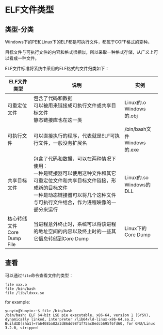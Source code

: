 # ELF文件类型

## 类型-分类

Windows下的PE和Linux下的ELF都是可执行文件，都属于COFF格式的变种。

目标文件与可执行文件的内容和格式很相似，所以采取一种格式存储，从广义上可以看成一种文件。

ELF文件标准将系统中采用的ELF格式的文件归类如下：

| ELF文件类型                      | 说明                                                         | 实例                             |
| -------------------------------- | ------------------------------------------------------------ | -------------------------------- |
| 可重定位文件                     | 包含了代码和数据<br />可以被用来链接成可执行文件或共享目标文件<br />静态链接库也在这一类 | Linux的.o<br />Windows的.obj     |
| 可执行文件                       | 可以直接执行的程序，代表就是ELF可执行文件，一般没有扩展名    | /bin/bash文件<br />Windows的.exe |
| 共享目标文件                     | 包含了代码和数据，可以在两种情况下使用：<br />一种是链接器可以使用这种文件和其它可重定位文件和共享目标文件链接，形成新的目标文件<br />一种是动态链接器可以将几个这种文件与可执行文件结合，作为进程映像的一部分来运行 | Linux的.so<br />Windows的DLL     |
| 核心转储文件<br />Core Dump File | 当进程意外终止时，系统可以将该进程的地址空间的内容以及终止时的一些其它信息转储到Core Dump | Linux下的Core Dump               |

## 查看

可以通过`file`命令查看文件的类型：

```shell
file xxx.o
file /bin/bash
file /lib/ldxxx.so
```

for example:

```shell
yunyin@Yunyin:~$ file /bin/bash
/bin/bash: ELF 64-bit LSB pie executable, x86-64, version 1 (SYSV), dynamically linked, interpreter /lib64/ld-linux-x86-64.so.2, BuildID[sha1]=7a6408ba82a2d86dd98f1f75ac8edcb695f6fd60, for GNU/Linux 3.2.0, stripped
```

